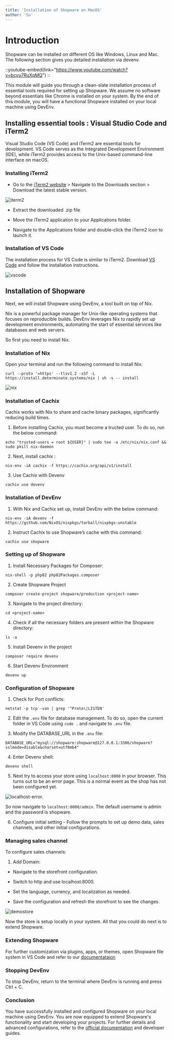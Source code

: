 ```yaml
---
title: 'Installation of Shopware on MacOS'
author: 'Su'
---
```


# Introduction

Shopware can be installed on different OS like Windows, Linux and Mac. The following section gives you detailed installation via devenv.

::youtube-embed(link="https://www.youtube.com/watch?v=bcyu7RuXqMQ")
::

This module will guide you through a clean-slate installation process of essential tools required for setting up Shopware. We assume no software beyond essentials like Chrome is installed on your system. By the end of this module, you will have a functional Shopware installed on your local machine using DevEnv.

 
## Installing essential tools : Visual Studio Code and iTerm2

Visual Studio Code (VS Code) and iTerm2 are essential tools for development. VS Code serves as the Integrated Development Environment (IDE), while iTerm2 provides access to the Unix-based command-line interface on macOS.

### Installing iTerm2

- Go to the [iTerm2 website](https://iterm2.com/downloads.html) > Navigate to the Downloads section > Download the latest stable version.

![iterm2](../../assets/LP1/iterm2.jpg)

- Extract the downloaded .zip file

- Move the iTerm2 application to your Applications folder.

- Navigate to the Applications folder and double-click the iTerm2 icon to launch it.

### Installation of VS Code

The installation process for VS Code is similar to iTerm2. Download [VS Code](https://code.visualstudio.com/download) and follow the installation instructions.

![vscode](../../assets/LP1/vscode.jpg)
 
## Installation of Shopware

Next, we will install Shopware using DevEnv, a tool built on top of Nix.

Nix is a powerful package manager for Unix-like operating systems that focuses on reproducible builds. DevEnv leverages Nix to rapidly set up development environments, automating the start of essential services like databases and web servers.

So first you need to install Nix.

### Installation of Nix

Open your terminal and run the following command to install Nix:

```shell
curl --proto '=https' --tlsv1.2 -sSf -L https://install.determinate.systems/nix | sh -s -- install
```

![nix](../../assets/LP1/nix.jpg)

### Installation of Cachix

Cachix works with Nix to share and cache binary packages, significantly reducing build times.

1. Before installing Cachix, you must become a tructed user. To do so, run the below command: 

```shell
echo "trusted-users = root ${USER}" | sudo tee -a /etc/nix/nix.conf && sudo pkill nix-daemon
```

2. Next, install cachix :

```shell
nix-env -iA cachix -f https://cachix.org/api/v1/install
```

3. Use Cachix with Devenv

```shell
cachix use devenv
```

### Installation of DevEnv

1. With Nix and Cachix set up, install DevEnv with the below command:

```shell
nix-env -iA devenv -f https://github.com/NixOS/nixpkgs/tarball/nixpkgs-unstable
```

2. Instruct Cachix to use Shopware’s cache with this command:

```shell
cachix use shopware
```
 
### Setting up of Shopware

1. Install Necessary Packages for Composer:

```shell
nix-shell -p php82 php82Packages.composer
```

2. Create Shopware Project

```shell
composer create-project shopware/production <project-name>
```

3. Navigate to the project directory:

```shell
cd <project-name>
```

4. Check if all the necessary folders are present within the Shopware directory:

```shell
ls -a
```

5. Install Devenv in the project

```shell
composer require devenv
```

6. Start Devenv Environment

```shell
devenv up
```

### Configuration of Shopware

1. Check for Port conflicts:

```shell
netstat -p tcp -van | grep '^Proto\|LISTEN'
```

 2. Edit the `.env` file for database management. To do so, open the current folder in VS Code using `code .` and navigate to `.env` file.

3. Modify the DATABASE_URL in the `.env` file:

```shell
DATABASE_URL="mysql://shopware:shopware@127.0.0.1:3306/shopware?sslmode=disable&charset=utf8mb4"
```

4. Enter Devenv shell:

```shell
devenv shell
```

5. Next try to access your store using `localhost:8000` in your browser. This turns out to be an error page. This is a normal event as the shop has not been configured yet.

![localhost-error](../../assets/LP1/localhost_error2.jpg).

So now navigate to `localhost:8000/admin`. The default username is admin and the password is shopware.

6. Configure initial setting - Follow the prompts to set up demo data, sales channels, and other initial configurations.
 
### Managing sales channel
 
To configure sales channels:

1. Add Domain:

- Navigate to the storefront configuration.

- Switch to http and use localhost:8000.

- Set the language, currency, and localization as needed.

- Save the configuration and refresh the storefront to see the changes.

![demostore](../../assets/LP1/demostore.jpg)

Now the store is setup locally in your system. All that you could do next is to extend Shopware.

### Extending Shopware

For further customization via plugins, apps, or themes, open Shopware file system in VS Code and refer to our [documentataion](https://developer.shopware.com/docs/)


### Stopping DevEnv

To stop DevEnv, return to the terminal where DevEnv is running and press Ctrl + C.

### Conclusion

You have successfully installed and configured Shopware on your local machine using DevEnv. You are now equipped to extend Shopware's functionality and start developing your projects. For further details and advanced configurations, refer to the [official documentation](https://developer.shopware.com/) and developer guides.
